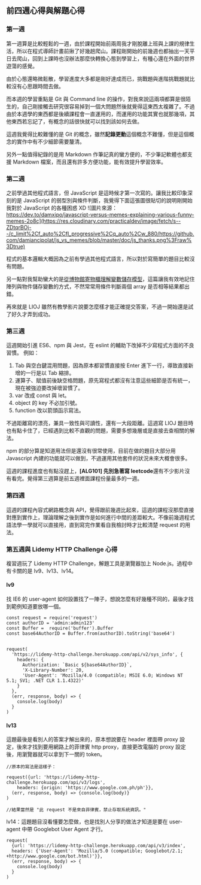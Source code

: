## 前四週心得與解題心得

### 第一週
第一週算是比較輕鬆的一週，由於課程開始前兩周我才剛脫離上班與上課的規律生活，所以在程式導師計畫前揪了好幾趟爬山。課程剛開始的前幾週也都抽出一天平日去爬山，回到上課時也沒辦法那麼快轉換心態到學習上，有種心還在外面的世界遊蕩的感覺。

由於心態還略微鬆散，學習進度大多都是剛好達成而已，挑戰題與進階挑戰題就比較沒有心思跟時間去做。

而本週的學習重點是 Git 與 Command line 的操作，對我來說這兩項都算是很陌生的，自己剛接觸去研究很容易掉到一個大問題然後就覺得這東西太複雜了。不過由於本週學的東西都是後續課程會一直運用的，而運用的功能其實也就那幾項，其他東西若忘記了，有概念的話很快就可以找到該如何去做。

這週我覺得比較難懂的是 Git 的概念，雖然**記錄更動**這個概念不難懂，但是這個概念的實作中有不少細節需要釐清。

另外一點值得紀錄的是用 Markdown 作筆記真的蠻方便的，不少筆記軟體也都支援 Markdown 檔案，而且還有許多方便功能，能有效提升學習效率。

### 第二週
之前學過其他程式語言，但 JavaScript 是這時候才第一次寫的。讓我比較印象深刻的是 JavaScript 的弱型別與條件判斷，我覺得下面這張圖很貼切的說明剛開始我對於 JavaScript 的各種困惑 XD
![圖片來源：https://dev.to/damxipo/javascript-versus-memes-explaining-various-funny-memes-2o8c](https://res.cloudinary.com/practicaldev/image/fetch/s--ZDtqrBOj--/c_limit%2Cf_auto%2Cfl_progressive%2Cq_auto%2Cw_880/https://github.com/damiancipolat/js_vs_memes/blob/master/doc/js_thanks.png%3Fraw%3Dtrue)

程式的基本邏輯大概因為之前有學過其他程式語言，所以對於寫簡單的題目比較沒有問題。

另一點對我幫助蠻大的是[從博物館寄物櫃理解變數儲存模型](https://hulitw.medium.com/variable-and-frontdesk-a53a0440af3c)，這篇讓我有效地記住陣列與物件儲存變數的方式，不然常常用條件判斷兩個 array 是否相等結果都出錯。

再來就是 LIOJ 雖然有教學影片說要怎麼樣才能正確提交答案，不過一開始還是試了好久才弄到成功。

### 第三週
這週開始引進 ES6、npm 與 Jest，在 eslint 的輔助下改掉不少寫程式方面的不良習慣。
例如：
1. Tab 與空白鍵混用問題，因為原本都習慣直接按 Enter 進下一行，導致直接新增的一行是以 Tab 縮排。
2. 運算子、賦值前後缺空格問題，原先寫程式都沒有注意這些細節是否有統一，現在被強迫要改掉壞習慣了。
3. var 改成 const 與 let。
4. object 的 key 不必加引號。
5. function 改以箭頭函示寫法。

不過距離寫的漂亮，兼具一致性與可讀性，還有一大段距離。這週寫 LIOJ 題目時也有點卡住了，已經遇到比較不直觀的問題，需要多想幾層或是直接去查相關的解法。

npm 的部分算是知道用法但是還沒有很常使用，目前在做的題目大部分用 Javascript 內建的功能就可以做到，不過運用其他套件的狀況未來大概會很多。

這週的課程進度也有點沒趕上，**[ALG101] 先別急著寫 leetcode**還有不少影片沒有看完。覺得第三週算是前五週裡面課程份量最多的一週。

### 第四週
這週的課程內容式網路概念與 API，覺得跟前幾週比起來，這週的課程沒那麼直接對應到實作上，理論理解之後到實作是如何進行中間的差距較大。不像前幾週程式語法學一學就可以直接用，直到寫完作業看自我檢討時才比較清楚 request 的用法。


### 第五週與 Lidemy HTTP Challenge 心得
複習週玩了 Lidemy HTTP Challenge，解題工具是瀏覽器加上 Node.js。過程中有卡關的是 lv9、lv13、lv14。
#### lv9
找 IE6 的 user-agent 如何設置找了一陣子，想說怎麼有好幾種不同的，最後才找到範例知道要放哪一個。
```javascript=
const request = require('request')
const authorID = 'admin:admin123'
const Buffer =  require('buffer').Buffer
const base64AuthorID = Buffer.from(authorID).toString('base64')


request(
  'https://lidemy-http-challenge.herokuapp.com/api/v2/sys_info', {
    headers: {
      Authorization: `Basic ${base64AuthorID}`,
      'X-Library-Number': 20,
      'User-Agent': 'Mozilla/4.0 (compatible; MSIE 6.0; Windows NT 5.1; SV1; .NET CLR 1.1.4322)'  
    }
  },
  (err, response, body) => {
    console.log(body)
  }
)
```
#### lv13
這題最後是看別人的答案才解出來的，原本想說要在 header 裡面帶 proxy 設定，後來才找到要用網路上的菲律賓 http proxy，直接更改電腦的 proxy 設定後，用瀏覽器就可以拿到下一關的 token。

```javascript=
//原本的寫法是這樣子：

request({url: 'https://lidemy-http-challenge.herokuapp.com/api/v3/logs',
    headers: {origin: 'https://www.google.com.ph/ph'}},
  (err, response, body) => {console.log(body)}
)

//結果當然是 "此 request 不是來自菲律賓，禁止存取系統資訊。"
```


lv14：這題題目沒看懂要怎麼做，也是找別人分享的做法才知道是要在 user-agent 中帶 Googlebot User Agent 才行。
```javascript=
request( 
  {url: 'https://lidemy-http-challenge.herokuapp.com/api/v3/index',
  headers: {'User-Agent': 'Mozilla/5.0 (compatible; Googlebot/2.1; +http://www.google.com/bot.html)'}},
  (err, response, body) => {
    console.log(body)
  }
)
```
